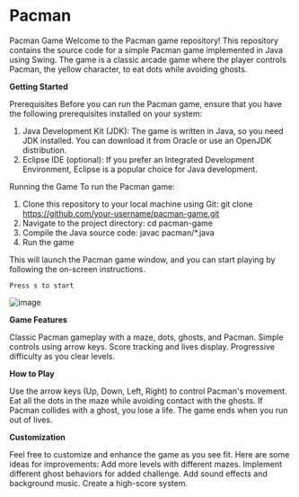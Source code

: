 # Pacman
Pacman Game Welcome to the Pacman game repository! This repository contains the source code for a simple Pacman game implemented in Java using Swing. The game is a classic arcade game where the player controls Pacman, the yellow character, to eat dots while avoiding ghosts.

**Getting Started**

Prerequisites
Before you can run the Pacman game, ensure that you have the following prerequisites installed on your system:
1. Java Development Kit (JDK): The game is written in Java, so you need JDK installed. You can download it from Oracle or use an OpenJDK distribution.
2. Eclipse IDE (optional): If you prefer an Integrated Development Environment, Eclipse is a popular choice for Java development.

Running the Game
To run the Pacman game:
1. Clone this repository to your local machine using Git:
        git clone https://github.com/your-username/pacman-game.git
2. Navigate to the project directory:
         cd pacman-game
3. Compile the Java source code:
         javac pacman/*.java
4. Run the game

This will launch the Pacman game window, and you can start playing by following the on-screen instructions.

    Press s to start 

   ![image](https://github.com/LikhithaAralimara/Pacman/assets/128489410/583101af-f506-4309-bd07-05c4e76e4af5)
   


  **Game Features**
  
Classic Pacman gameplay with a maze, dots, ghosts, and Pacman.
Simple controls using arrow keys.
Score tracking and lives display.
Progressive difficulty as you clear levels.

**How to Play**

Use the arrow keys (Up, Down, Left, Right) to control Pacman's movement.
Eat all the dots in the maze while avoiding contact with the ghosts.
If Pacman collides with a ghost, you lose a life.
The game ends when you run out of lives.

**Customization**

Feel free to customize and enhance the game as you see fit. Here are some ideas for improvements:
Add more levels with different mazes.
Implement different ghost behaviors for added challenge.
Add sound effects and background music.
Create a high-score system.
